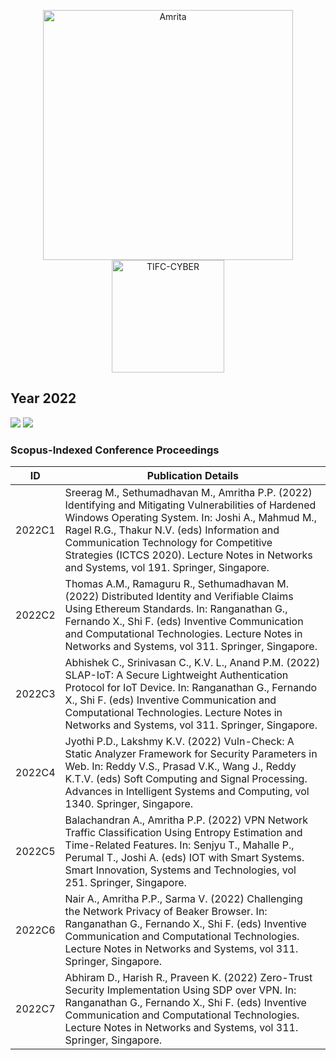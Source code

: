 <p align="center">
    <img src="https://amrita-tifac-cyber-blockchain.github.io/Amrita-TIFAC-Cyber-Blockchain/AVV_PNG.png" alt ="Amrita" width="400" />
    <img src="https://amrita.edu/wp-content/uploads/2021/09/1597668744269.jpg" alt ="TIFC-CYBER" width="180" />
</p>

## Year 2022
![](https://img.shields.io/badge/Year-2022-brightgreen) ![](https://img.shields.io/badge/Scopus_Conference-7-brightgreen) 


### Scopus-Indexed Conference Proceedings

| ID |	Publication Details |
| ---- | -------------------------------- |
| 2022C1 | Sreerag M., Sethumadhavan M., Amritha P.P. (2022) Identifying and Mitigating Vulnerabilities of Hardened Windows Operating System. In: Joshi A., Mahmud M., Ragel R.G., Thakur N.V. (eds) Information and Communication Technology for Competitive Strategies (ICTCS 2020). Lecture Notes in Networks and Systems, vol 191. Springer, Singapore.|
| 2022C2 | Thomas A.M., Ramaguru R., Sethumadhavan M. (2022) Distributed Identity and Verifiable Claims Using Ethereum Standards. In: Ranganathan G., Fernando X., Shi F. (eds) Inventive Communication and Computational Technologies. Lecture Notes in Networks and Systems, vol 311. Springer, Singapore. |
| 2022C3 | Abhishek C., Srinivasan C., K.V. L., Anand P.M. (2022) SLAP-IoT: A Secure Lightweight Authentication Protocol for IoT Device. In: Ranganathan G., Fernando X., Shi F. (eds) Inventive Communication and Computational Technologies. Lecture Notes in Networks and Systems, vol 311. Springer, Singapore. | 
| 2022C4 | Jyothi P.D., Lakshmy K.V. (2022) Vuln-Check: A Static Analyzer Framework for Security Parameters in Web. In: Reddy V.S., Prasad V.K., Wang J., Reddy K.T.V. (eds) Soft Computing and Signal Processing. Advances in Intelligent Systems and Computing, vol 1340. Springer, Singapore. | 
| 2022C5 | Balachandran A., Amritha P.P. (2022) VPN Network Traffic Classification Using Entropy Estimation and Time-Related Features. In: Senjyu T., Mahalle P., Perumal T., Joshi A. (eds) IOT with Smart Systems. Smart Innovation, Systems and Technologies, vol 251. Springer, Singapore. |
| 2022C6 | Nair A., Amritha P.P., Sarma V. (2022) Challenging the Network Privacy of Beaker Browser. In: Ranganathan G., Fernando X., Shi F. (eds) Inventive Communication and Computational Technologies. Lecture Notes in Networks and Systems, vol 311. Springer, Singapore. |
| 2022C7 | Abhiram D., Harish R., Praveen K. (2022) Zero-Trust Security Implementation Using SDP over VPN. In: Ranganathan G., Fernando X., Shi F. (eds) Inventive Communication and Computational Technologies. Lecture Notes in Networks and Systems, vol 311. Springer, Singapore. |
